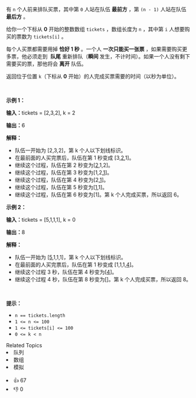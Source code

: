 <p>有 <code>n</code> 个人前来排队买票，其中第 <code>0</code> 人站在队伍 <strong>最前方</strong> ，第 <code>(n - 1)</code> 人站在队伍 <strong>最后方</strong> 。</p>

<p>给你一个下标从 <strong>0</strong> 开始的整数数组 <code>tickets</code> ，数组长度为 <code>n</code> ，其中第 <code>i</code> 人想要购买的票数为 <code>tickets[i]</code> 。</p>

<p>每个人买票都需要用掉 <strong>恰好 1 秒</strong> 。一个人 <strong>一次只能买一张票</strong> ，如果需要购买更多票，他必须走到&nbsp; <strong>队尾</strong> 重新排队（<strong>瞬间 </strong>发生，不计时间）。如果一个人没有剩下需要买的票，那他将会 <strong>离开</strong> 队伍。</p>

<p>返回位于位置 <code>k</code>（下标从 <strong>0</strong> 开始）的人完成买票需要的时间（以秒为单位）。</p>

<p>&nbsp;</p>

<p><strong>示例 1：</strong></p>

<div class="example-block"> 
 <p><strong>输入：</strong>tickets = [2,3,2], k = 2</p> 
</div>

<p><strong>输出：</strong>6</p>

<p><strong>解释：</strong></p>

<ul> 
 <li>队伍一开始为 [2,3,2]，第 k 个人以下划线标识。</li> 
 <li>在最前面的人买完票后，队伍在第 1 秒变成 [3,<u>2</u>,1]。</li> 
 <li>继续这个过程，队伍在第 2 秒变为[<u>2</u>,1,2]。</li> 
 <li>继续这个过程，队伍在第 3 秒变为[1,2,<u>1</u>]。</li> 
 <li>继续这个过程，队伍在第 4 秒变为[2,<u>1</u>]。</li> 
 <li>继续这个过程，队伍在第 5 秒变为[<u>1</u>,1]。</li> 
 <li>继续这个过程，队伍在第 6 秒变为[1]。第 k 个人完成买票，所以返回 6。</li> 
</ul>

<p><strong>示例 2：</strong></p>

<div class="example-block"> 
 <p><strong>输入：</strong>tickets = [5,1,1,1], k = 0</p> 
</div>

<p><strong>输出：</strong>8</p>

<p><strong>解释：</strong></p>

<ul> 
 <li>队伍一开始为 [<u>5</u>,1,1,1]，第 k 个人以下划线标识。</li> 
 <li>在最前面的人买完票后，队伍在第 1 秒变成 [1,1,1,<u>4</u>]。</li> 
 <li>继续这个过程 3 秒，队伍在第 4&nbsp;秒变为[<u>4</u>]。</li> 
 <li>继续这个过程 4 秒，队伍在第 8&nbsp;秒变为[]。第 k 个人完成买票，所以返回 8。</li> 
</ul>

<p>&nbsp;</p>

<p><strong>提示：</strong></p>

<ul> 
 <li><code>n == tickets.length</code></li> 
 <li><code>1 &lt;= n &lt;= 100</code></li> 
 <li><code>1 &lt;= tickets[i] &lt;= 100</code></li> 
 <li><code>0 &lt;= k &lt; n</code></li> 
</ul>

<div><div>Related Topics</div><div><li>队列</li><li>数组</li><li>模拟</li></div></div><br><div><li>👍 67</li><li>👎 0</li></div>